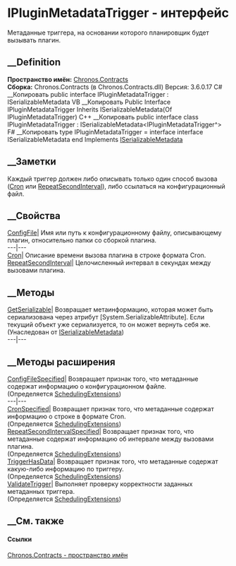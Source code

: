 # IPluginMetadataTrigger - интерфейс
Метаданные триггера, на основании которого планировщик будет вызывать плагин.
## __Definition
 **Пространство имён:** [Chronos.Contracts](N_Chronos_Contracts.htm)  
 **Сборка:** Chronos.Contracts (в Chronos.Contracts.dll) Версия: 3.6.0.17
C# __Копировать
     public interface IPluginMetadataTrigger : ISerializableMetadata<IPluginMetadataTrigger>
VB __Копировать
     Public Interface IPluginMetadataTrigger
    	Inherits ISerializableMetadata(Of IPluginMetadataTrigger)
C++ __Копировать
     public interface class IPluginMetadataTrigger : ISerializableMetadata<IPluginMetadataTrigger^>
F# __Копировать
     type IPluginMetadataTrigger = 
        interface
            interface ISerializableMetadata<IPluginMetadataTrigger>
        end
Implements
    [ISerializableMetadata](T_Chronos_Contracts_ISerializableMetadata_1.htm)<IPluginMetadataTrigger>
##  __Заметки
Каждый триггер должен либо описывать только один способ вызова
([Cron](P_Chronos_Contracts_IPluginMetadataTrigger_Cron.htm) или
[RepeatSecondInterval](P_Chronos_Contracts_IPluginMetadataTrigger_RepeatSecondInterval.htm)),
либо ссылаться на конфигурационный файл.
## __Свойства
[ConfigFile](P_Chronos_Contracts_IPluginMetadataTrigger_ConfigFile.htm)|  Имя
или путь к конфигурационному файлу, описывающему плагин, относительно папки со
сборкой плагина.  
---|---  
[Cron](P_Chronos_Contracts_IPluginMetadataTrigger_Cron.htm)|  Описание времени
вызова плагина в строке формата Cron.  
[RepeatSecondInterval](P_Chronos_Contracts_IPluginMetadataTrigger_RepeatSecondInterval.htm)|
Целочисленный интервал в секундах между вызовами плагина.  
## __Методы
[GetSerializable](M_Chronos_Contracts_ISerializableMetadata_1_GetSerializable.htm)|
Возвращает метаинформацию, которая может быть сериализована через атрибут
[System.SerializableAttribute]. Если текущий объект уже сериализуется, то он
может вернуть себя же.  
(Унаследован от
[ISerializableMetadata<TMetadata>](T_Chronos_Contracts_ISerializableMetadata_1.htm))  
---|---  
##  __Методы расширения
[ConfigFileSpecified](M_Chronos_Platform_Scheduling_SchedulingExtensions_ConfigFileSpecified.htm)|
Возвращает признак того, что метаданные содержат информацию о конфигурационном
файле.  
(Определяется
[SchedulingExtensions](T_Chronos_Platform_Scheduling_SchedulingExtensions.htm))  
---|---  
[CronSpecified](M_Chronos_Platform_Scheduling_SchedulingExtensions_CronSpecified.htm)|
Возвращает признак того, что метаданные содержат информацию о строке в формате
Cron.  
(Определяется
[SchedulingExtensions](T_Chronos_Platform_Scheduling_SchedulingExtensions.htm))  
[RepeatSecondIntervalSpecified](M_Chronos_Platform_Scheduling_SchedulingExtensions_RepeatSecondIntervalSpecified.htm)|
Возвращает признак того, что метаданные содержат информацию об интервале между
вызовами плагина.  
(Определяется
[SchedulingExtensions](T_Chronos_Platform_Scheduling_SchedulingExtensions.htm))  
[TriggerHasData](M_Chronos_Platform_Scheduling_SchedulingExtensions_TriggerHasData.htm)|
Возвращает признак того, что метаданные содержат какую-либо информацию по
триггеру.  
(Определяется
[SchedulingExtensions](T_Chronos_Platform_Scheduling_SchedulingExtensions.htm))  
[ValidateTrigger](M_Chronos_Platform_Scheduling_SchedulingExtensions_ValidateTrigger.htm)|
Выполняет проверку корректности заданных метаданных триггера.  
(Определяется
[SchedulingExtensions](T_Chronos_Platform_Scheduling_SchedulingExtensions.htm))  
##  __См. также
#### Ссылки
[Chronos.Contracts - пространство имён](N_Chronos_Contracts.htm)
